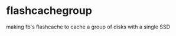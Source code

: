 flashcachegroup
===============

making fb's flashcache to cache a group of disks with a single SSD
